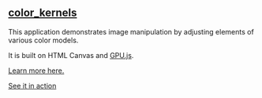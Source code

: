 [color_kernels](https://srmullen.github.io/color_kernels/)
----------------------------------------------------------

This application demonstrates image manipulation by adjusting elements of various color models. 

It is built on HTML Canvas and [GPU.js](https://gpu.rocks/#/).

[Learn more here.](https://www.srmullen.com/articles/notorious-rgb/)

[See it in action](https://srmullen.github.io/color_kernels/)